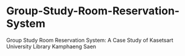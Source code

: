 # Group-Study-Room-Reservation-System
Group Study Room Reservation System: A Case Study of Kasetsart University Library Kamphaeng Saen
